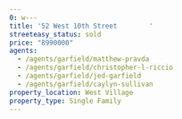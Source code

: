 ```yaml
---
0: w---
title: '52 West 10th Street        '
streeteasy_status: sold
price: "8990000"
agents:
  - /agents/garfield/matthew-pravda
  - /agents/garfield/christopher-l-riccio
  - /agents/garfield/jed-garfield
  - /agents/garfield/caylyn-sullivan
property_location: West Village
property_type: Single Family
---
```

